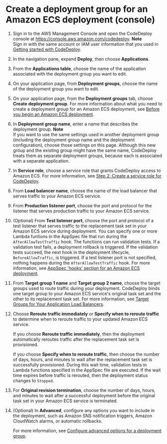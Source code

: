 # Create a deployment group for an Amazon ECS deployment \(console\)<a name="deployment-groups-create-ecs"></a>

1. Sign in to the AWS Management Console and open the CodeDeploy console at [https://console\.aws\.amazon\.com/codedeploy](https://console.aws.amazon.com/codedeploy)\.
**Note**  
Sign in with the same account or IAM user information that you used in [Getting started with CodeDeploy](getting-started-codedeploy.md)\.

1. In the navigation pane, expand **Deploy**, then choose **Applications**\.

1.  From the **Applications table**, choose the name of the application associated with the deployment group you want to edit\. 

1.  On your application page, from **Deployment groups**, choose the name of the deployment group you want to edit\. 

1. On your application page, from the **Deployment groups** tab, choose **Create deployment group**\. For more information about what you need to create a deployment group for an Amazon ECS deployment, see [Before you begin an Amazon ECS deployment](deployment-steps-ecs.md#deployment-steps-prerequisites-ecs)\. 

1. In **Deployment group name**, enter a name that describes the deployment group\.
**Note**  
If you want to use the same settings used in another deployment group \(including the deployment group name and the deployment configuration\), choose those settings on this page\. Although this new group and the existing group might have the same name, CodeDeploy treats them as separate deployment groups, because each is associated with a separate application\.

1. In **Service role**, choose a service role that grants CodeDeploy access to Amazon ECS\. For more information, see [Step 2: Create a service role for CodeDeploy](getting-started-create-service-role.md)\.

1.  From **Load balancer name**, choose the name of the load balancer that serves traffic to your Amazon ECS service\. 

1.  From **Production listener port**, choose the port and protocol for the listener that serves production traffic to your Amazon ECS service\. 

1.  \(Optional\) From **Test listener port**, choose the port and protocol of a test listener that serves traffic to the replacement task set in your Amazon ECS service during deployment\. You can specify one or more Lambda funtions in the AppSpec file that run during the `AfterAllowTestTraffic` hook\. The functions can run validation tests\. If a validation test fails, a deployment rollback is triggered\. If the validation tests succeed, the next hook in the deployment lifecycle, `BeforeAllowTraffic`, is triggered\. If a test listener port is not specified, nothing happens during the `AfterAllowTestTraffic` hook\. For more information, see [AppSpec 'hooks' section for an Amazon ECS deployment](reference-appspec-file-structure-hooks.md#appspec-hooks-ecs)\. 

1. From **Target group 1 name** and **Target group 2 name**, choose the target groups used to route traffic during your deployment\. CodeDeploy binds one target group to your Amazon ECS service's original task set and the other to its replacement task set\. For more information, see [Target Groups for Your Application Load Balancers](https://docs.aws.amazon.com/elasticloadbalancing/latest/application/load-balancer-target-groups.html)\. 

1.  Choose **Reroute traffic immediately** or **Specify when to reroute traffic** to determine when to reroute traffic to your updated Amazon ECS service\. 

    If you choose **Reroute traffic immediately**, then the deployment automatically reroutes traffic after the replacement task set is provisioned\. 

    If you choose **Specify when to reroute traffic**, then choose the number of days, hours, and minutes to wait after the replacement task set is successfully provisioned\. During this wait time, validation tests in Lambda functions specified in the AppSpec file are executed\. If the wait time expires before traffic is rerouted, then the deployment status changes to `Stopped`\. 

1.  For **Original revision termination**, choose the number of days, hours, and minutes to wait after a successful deployment before the original task set in your Amazon ECS service is terminated\. 

1. \(Optional\) In **Advanced**, configure any options you want to include in the deployment, such as Amazon SNS notification triggers, Amazon CloudWatch alarms, or automatic rollbacks\.

   For more information, see [Configure advanced options for a deployment group](deployment-groups-configure-advanced-options.md)\. 